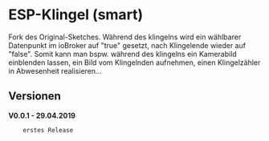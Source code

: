 # ESP-Klingel (smart) 

Fork des Original-Sketches. Während des klingelns wird ein wählbarer Datenpunkt im ioBroker auf "true" gesetzt, nach Klingelende wieder auf "false".
Somit kann man bspw. während des klingelns ein Kamerabild einblenden lassen, ein Bild vom Klingelnden aufnehmen, einen Klingelzähler in Abwesenheit realisieren...


## Versionen
**V0.0.1 - 29.04.2019**
```
	erstes Release
```
